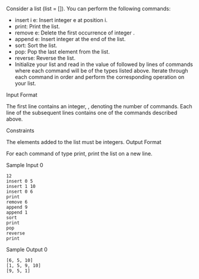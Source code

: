 Consider a list (list = []). You can perform the following commands:

* insert i e: Insert integer e at position i.
* print: Print the list.
* remove e: Delete the first occurrence of integer .
* append e: Insert integer  at the end of the list.
* sort: Sort the list.
* pop: Pop the last element from the list.
* reverse: Reverse the list.
* Initialize your list and read in the value of  followed by  lines of commands where each command will be of the  types listed above. Iterate through each command in order and perform the corresponding operation on your list.

Input Format

The first line contains an integer, , denoting the number of commands.
Each line  of the  subsequent lines contains one of the commands described above.

Constraints

The elements added to the list must be integers.
Output Format

For each command of type print, print the list on a new line.

Sample Input 0

```
12
insert 0 5
insert 1 10
insert 0 6
print
remove 6
append 9
append 1
sort
print
pop
reverse
print
```
Sample Output 0
```
[6, 5, 10]
[1, 5, 9, 10]
[9, 5, 1]
```

